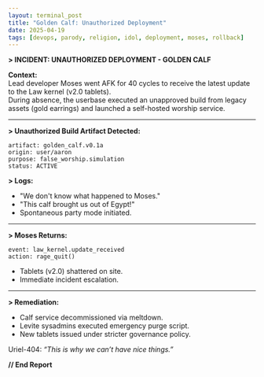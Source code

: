 ```yaml
---
layout: terminal_post
title: "Golden Calf: Unauthorized Deployment"
date: 2025-04-19
tags: [devops, parody, religion, idol, deployment, moses, rollback]
---
```


**> INCIDENT: UNAUTHORIZED DEPLOYMENT - GOLDEN CALF**

**Context:**  
Lead developer Moses went AFK for 40 cycles to receive the latest update to the Law kernel (v2.0 tablets).  
During absence, the userbase executed an unapproved build from legacy assets (gold earrings) and launched a self-hosted worship service.

---

**> Unauthorized Build Artifact Detected:**  
```
artifact: golden_calf.v0.1a
origin: user/aaron
purpose: false_worship.simulation
status: ACTIVE
```

**> Logs:**  
- "We don't know what happened to Moses."  
- "This calf brought us out of Egypt!"  
- Spontaneous party mode initiated.

---

**> Moses Returns:**  
```
event: law_kernel.update_received
action: rage_quit()
```
- Tablets (v2.0) shattered on site.
- Immediate incident escalation.

---

**> Remediation:**  
- Calf service decommissioned via meltdown.
- Levite sysadmins executed emergency purge script.
- New tablets issued under stricter governance policy.

Uriel-404: _“This is why we can’t have nice things.”_

**// End Report**
